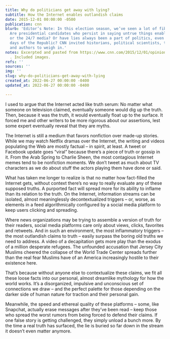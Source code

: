 ```yaml
---
title: Why do politicians get away with lying?
subtitle: How the Internet enables outlandish claims
date: 2015-12-01 00:00:00 -0500
publication: cnn
blurb: 'Editor’s Note: In this election season, we’ve seen a lot of fibbing by politicians.
  Are presidential candidates who persist in saying untrue things enabled by the Internet
  or the 24/7 media? Or have lies always been a part of politics, even in the early
  days of the Republic? CNN invited historians, political scientists, technologists
  and authors to weigh in.'
notes: Excerpted and pasted from https://www.cnn.com/2015/12/01/opinions/opinion-roundup-politicians-lies/index.html
  . Included images.
refs: ''
sources: ''
img: ''
slug: why-do-politicians-get-away-with-lying
created_at: 2022-06-27 00:00:00 -0400
updated_at: 2022-06-27 00:00:00 -0400

---
```

I used to argue that the Internet acted like truth serum: No matter what someone on television claimed, eventually someone would dig up the truth. Then, because it was the truth, it would eventually float up to the surface. It forced me and other writers to be more rigorous about our assertions, lest some expert eventually reveal that they are myths.

The Internet is still a medium that favors nonfiction over made-up stories. While we may watch Netflix dramas over the Internet, the writing and videos populating the Web are mostly factual – in spirit, at least. A tweet or Facebook update goes “viral” because there’s a piece of truth or gossip in it. From the Arab Spring to Charlie Sheen, the most contagious Internet memes tend to be nonfiction moments. We don’t tweet as much about TV characters as we do about stuff the actors playing them have done or said.

What has taken me longer to realize is that no matter how fact-filled the Internet gets, without context there’s no way to really evaluate any of these supposed truths. A purported fact will spread more for its ability to inflame than its relation to the truth. On the Internet, information streams can be isolated, almost meaninglessly decontextualized triggers – or, worse, as elements in a feed algorithmically configured by a social media platform to keep users clicking and spreading.

Where news organizations may be trying to assemble a version of truth for their readers, social media platforms care only about views, clicks, favorites and retweets. And in such an environment, the most inflammatory triggers – the most outlandish claims to truth – easily surpass the boring old truths we need to address. A video of a decapitation gets more play than the exodus of a million desperate refugees. The unfounded accusation that Jersey City Muslims cheered the collapse of the World Trade Center spreads further than the real fear Muslims have of an America increasingly hostile to their existence here.

That’s because without anyone else to contextualize these claims, we fit all these loose facts into our personal, almost dreamlike mythology for how the world works. It’s a disorganized, impulsive and unconscious set of connections we draw – and the perfect palette for those depending on the darker side of human nature for traction and their personal gain.

Meanwhile, the speed and ethereal quality of these platforms – some, like Snapchat, actually erase messages after they’ve been read – keep those who spread the worst rumors from being forced to defend their claims. If one false story is getting challenged, they simply unload a bunch more. By the time a real truth has surfaced, the lie is buried so far down in the stream it doesn’t even matter anymore.